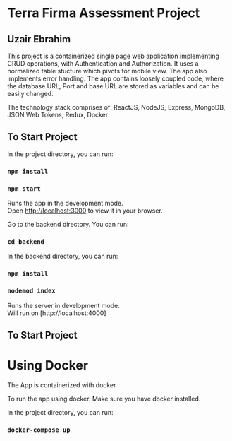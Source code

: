 # Terra Firma Assessment Project

## Uzair Ebrahim

This project is a containerized single page web application implementing CRUD operations, with Authentication and Authorization. It uses a normalized table stucture which pivots for mobile view. The app also implements error handling. The app contains loosely coupled code, where the database URL, Port and base URL are stored as variables and can be easily changed.

The technology stack comprises of:
ReactJS, NodeJS, Express, MongoDB, JSON Web Tokens, Redux, Docker

## To Start Project

In the project directory, you can run:

### `npm install`

### `npm start`

Runs the app in the development mode.\
Open [http://localhost:3000](http://localhost:3000) to view it in your browser.

Go to the backend directory. You can run:

### `cd backend`

In the backend directory, you can run:

### `npm install`

### `nodemod index`

Runs the server in development mode.\
Will run on [http://localhost:4000]

## To Start Project

# Using Docker

The App is containerized with docker

To run the app using docker. Make sure you have docker installed.

In the project directory, you can run:

### `docker-compose up`
